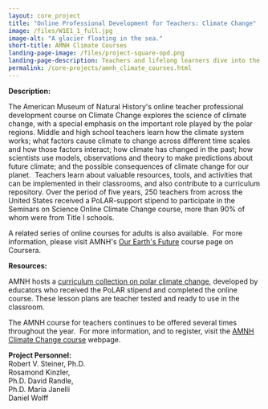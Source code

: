 ```yaml
---
layout: core_project 
title: "Online Professional Development for Teachers: Climate Change"
image: /files/W1E1_1_full.jpg
image-alt: "A glacier floating in the sea."
short-title: AMNH Climate Courses
landing-page-image: /files/project-square-opd.png
landing-page-description: Teachers and lifelong learners dive into the science of climate change through online and in person courses.
permalink: /core-projects/amnh_climate_courses.html
---
```


**Description:**

The American Museum of Natural History's online teacher professional
development course on Climate Change explores the science of climate
change, with a special emphasis on the important role played by the
polar regions. Middle and high school teachers learn how the climate
system works; what factors cause climate to change across different time
scales and how those factors interact; how climate has changed in the
past; how scientists use models, observations and theory to make
predictions about future climate; and the possible consequences of
climate change for our planet.  Teachers learn about valuable resources,
tools, and activities that can be implemented in their classrooms, and
also contribute to a curriculum repository. Over the period of five years, 250 teachers from across the United States received a PoLAR-support stipend to participate in the Seminars on Science Online Climate Change course, more than 90% of whom were from Title I schools.  

A related series of online courses for adults is also available.  For
more information, please visit AMNH's [Our Earth's
Future](https://www.coursera.org/learn/earth-climate-change) course page
on Coursera. 

**Resources:**

AMNH hosts a [curriculum collection on polar climate
change](http://www.amnh.org/explore/curriculum-collections/polar-climate-change-lesson-plans),
developed by educators who received the PoLAR stipend and completed the online course. These lesson
plans are teacher tested and ready to use in the classroom.  

The AMNH course for teachers continues to be offered several times throughout the
year.  For more information, and to register, visit the [AMNH Climate Change course](http://www.amnh.org/learn/climate?utm_medium=email&utm_campaign=Sept%2013&utm_content=Sept%2013+Preview+CID_70981ac7a42c2c1780e8de1e45aeec9d&utm_source=Email%20marketing%20software&utm_term=online%20course%20about%20climate%20change) webpage.
 

**Project Personnel:**  
Robert V. Steiner, Ph.D.  
Rosamond Kinzler,  
Ph.D. David Randle,  
Ph.D. Maria Janelli  
Daniel Wolff  
